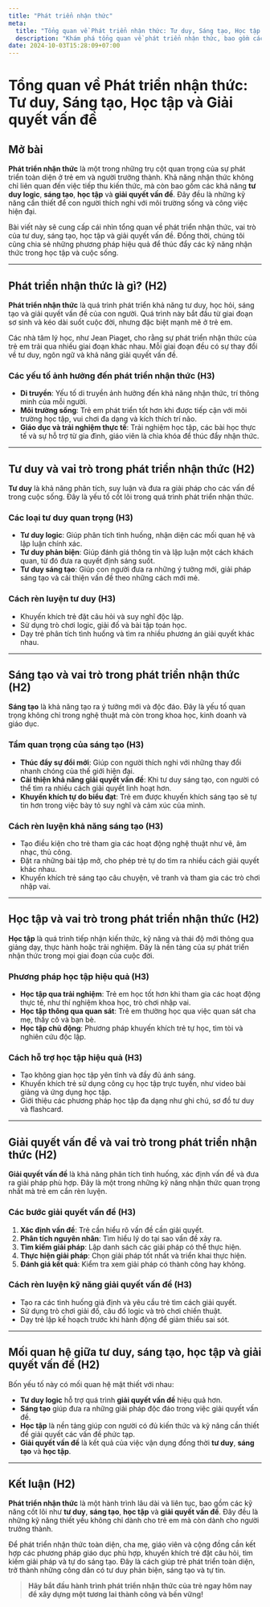 ```yaml
---
title: "Phát triển nhận thức"
meta:
  title: "Tổng quan về Phát triển nhận thức: Tư duy, Sáng tạo, Học tập và Giải quyết vấn đề"
  description: "Khám phá tổng quan về phát triển nhận thức, bao gồm các khía cạnh quan trọng như tư duy, sáng tạo, học tập và giải quyết vấn đề cho trẻ và người trưởng thành."
date: 2024-10-03T15:28:09+07:00
---
```


# Tổng quan về Phát triển nhận thức: Tư duy, Sáng tạo, Học tập và Giải quyết vấn đề

## **Mở bài**
**Phát triển nhận thức** là một trong những trụ cột quan trọng của sự phát triển toàn diện ở trẻ em và người trưởng thành. Khả năng nhận thức không chỉ liên quan đến việc tiếp thu kiến thức, mà còn bao gồm các khả năng **tư duy logic**, **sáng tạo**, **học tập** và **giải quyết vấn đề**. Đây đều là những kỹ năng cần thiết để con người thích nghi với môi trường sống và công việc hiện đại.  

Bài viết này sẽ cung cấp cái nhìn tổng quan về phát triển nhận thức, vai trò của tư duy, sáng tạo, học tập và giải quyết vấn đề. Đồng thời, chúng tôi cũng chia sẻ những phương pháp hiệu quả để thúc đẩy các kỹ năng nhận thức trong học tập và cuộc sống.

---

## **Phát triển nhận thức là gì? (H2)**
**Phát triển nhận thức** là quá trình phát triển khả năng tư duy, học hỏi, sáng tạo và giải quyết vấn đề của con người. Quá trình này bắt đầu từ giai đoạn sơ sinh và kéo dài suốt cuộc đời, nhưng đặc biệt mạnh mẽ ở trẻ em.  

Các nhà tâm lý học, như Jean Piaget, cho rằng sự phát triển nhận thức của trẻ em trải qua nhiều giai đoạn khác nhau. Mỗi giai đoạn đều có sự thay đổi về tư duy, ngôn ngữ và khả năng giải quyết vấn đề.  

### **Các yếu tố ảnh hưởng đến phát triển nhận thức (H3)**
- **Di truyền**: Yếu tố di truyền ảnh hưởng đến khả năng nhận thức, trí thông minh của mỗi người.  
- **Môi trường sống**: Trẻ em phát triển tốt hơn khi được tiếp cận với môi trường học tập, vui chơi đa dạng và kích thích trí não.  
- **Giáo dục và trải nghiệm thực tế**: Trải nghiệm học tập, các bài học thực tế và sự hỗ trợ từ gia đình, giáo viên là chìa khóa để thúc đẩy nhận thức.  

---

## **Tư duy và vai trò trong phát triển nhận thức (H2)**
**Tư duy** là khả năng phân tích, suy luận và đưa ra giải pháp cho các vấn đề trong cuộc sống. Đây là yếu tố cốt lõi trong quá trình phát triển nhận thức.  

### **Các loại tư duy quan trọng (H3)**
- **Tư duy logic**: Giúp phân tích tình huống, nhận diện các mối quan hệ và lập luận chính xác.  
- **Tư duy phản biện**: Giúp đánh giá thông tin và lập luận một cách khách quan, từ đó đưa ra quyết định sáng suốt.  
- **Tư duy sáng tạo**: Giúp con người đưa ra những ý tưởng mới, giải pháp sáng tạo và cải thiện vấn đề theo những cách mới mẻ.  

### **Cách rèn luyện tư duy (H3)**
- Khuyến khích trẻ đặt câu hỏi và suy nghĩ độc lập.  
- Sử dụng trò chơi logic, giải đố và bài tập toán học.  
- Dạy trẻ phân tích tình huống và tìm ra nhiều phương án giải quyết khác nhau.  

---

## **Sáng tạo và vai trò trong phát triển nhận thức (H2)**
**Sáng tạo** là khả năng tạo ra ý tưởng mới và độc đáo. Đây là yếu tố quan trọng không chỉ trong nghệ thuật mà còn trong khoa học, kinh doanh và giáo dục.  

### **Tầm quan trọng của sáng tạo (H3)**
- **Thúc đẩy sự đổi mới**: Giúp con người thích nghi với những thay đổi nhanh chóng của thế giới hiện đại.  
- **Cải thiện khả năng giải quyết vấn đề**: Khi tư duy sáng tạo, con người có thể tìm ra nhiều cách giải quyết linh hoạt hơn.  
- **Khuyến khích tự do biểu đạt**: Trẻ em được khuyến khích sáng tạo sẽ tự tin hơn trong việc bày tỏ suy nghĩ và cảm xúc của mình.  

### **Cách rèn luyện khả năng sáng tạo (H3)**
- Tạo điều kiện cho trẻ tham gia các hoạt động nghệ thuật như vẽ, âm nhạc, thủ công.  
- Đặt ra những bài tập mở, cho phép trẻ tự do tìm ra nhiều cách giải quyết khác nhau.  
- Khuyến khích trẻ sáng tạo câu chuyện, vẽ tranh và tham gia các trò chơi nhập vai.  

---

## **Học tập và vai trò trong phát triển nhận thức (H2)**
**Học tập** là quá trình tiếp nhận kiến thức, kỹ năng và thái độ mới thông qua giảng dạy, thực hành hoặc trải nghiệm. Đây là nền tảng của sự phát triển nhận thức trong mọi giai đoạn của cuộc đời.  

### **Phương pháp học tập hiệu quả (H3)**
- **Học tập qua trải nghiệm**: Trẻ em học tốt hơn khi tham gia các hoạt động thực tế, như thí nghiệm khoa học, trò chơi nhập vai.  
- **Học tập thông qua quan sát**: Trẻ em thường học qua việc quan sát cha mẹ, thầy cô và bạn bè.  
- **Học tập chủ động**: Phương pháp khuyến khích trẻ tự học, tìm tòi và nghiên cứu độc lập.  

### **Cách hỗ trợ học tập hiệu quả (H3)**
- Tạo không gian học tập yên tĩnh và đầy đủ ánh sáng.  
- Khuyến khích trẻ sử dụng công cụ học tập trực tuyến, như video bài giảng và ứng dụng học tập.  
- Giới thiệu các phương pháp học tập đa dạng như ghi chú, sơ đồ tư duy và flashcard.  

---

## **Giải quyết vấn đề và vai trò trong phát triển nhận thức (H2)**
**Giải quyết vấn đề** là khả năng phân tích tình huống, xác định vấn đề và đưa ra giải pháp phù hợp. Đây là một trong những kỹ năng nhận thức quan trọng nhất mà trẻ em cần rèn luyện.  

### **Các bước giải quyết vấn đề (H3)**
1. **Xác định vấn đề**: Trẻ cần hiểu rõ vấn đề cần giải quyết.  
2. **Phân tích nguyên nhân**: Tìm hiểu lý do tại sao vấn đề xảy ra.  
3. **Tìm kiếm giải pháp**: Lập danh sách các giải pháp có thể thực hiện.  
4. **Thực hiện giải pháp**: Chọn giải pháp tốt nhất và triển khai thực hiện.  
5. **Đánh giá kết quả**: Kiểm tra xem giải pháp có thành công hay không.  

### **Cách rèn luyện kỹ năng giải quyết vấn đề (H3)**
- Tạo ra các tình huống giả định và yêu cầu trẻ tìm cách giải quyết.  
- Sử dụng trò chơi giải đố, câu đố logic và trò chơi chiến thuật.  
- Dạy trẻ lập kế hoạch trước khi hành động để giảm thiểu sai sót.  

---

## **Mối quan hệ giữa tư duy, sáng tạo, học tập và giải quyết vấn đề (H2)**
Bốn yếu tố này có mối quan hệ mật thiết với nhau:  
- **Tư duy logic** hỗ trợ quá trình **giải quyết vấn đề** hiệu quả hơn.  
- **Sáng tạo** giúp đưa ra những giải pháp độc đáo trong việc giải quyết vấn đề.  
- **Học tập** là nền tảng giúp con người có đủ kiến thức và kỹ năng cần thiết để giải quyết các vấn đề phức tạp.  
- **Giải quyết vấn đề** là kết quả của việc vận dụng đồng thời **tư duy**, **sáng tạo** và **học tập**.  

---

## **Kết luận (H2)**
**Phát triển nhận thức** là một hành trình lâu dài và liên tục, bao gồm các kỹ năng cốt lõi như **tư duy**, **sáng tạo**, **học tập** và **giải quyết vấn đề**. Đây đều là những kỹ năng thiết yếu không chỉ dành cho trẻ em mà còn dành cho người trưởng thành.  

Để phát triển nhận thức toàn diện, cha mẹ, giáo viên và cộng đồng cần kết hợp các phương pháp giáo dục phù hợp, khuyến khích trẻ đặt câu hỏi, tìm kiếm giải pháp và tự do sáng tạo. Đây là cách giúp trẻ phát triển toàn diện, trở thành những công dân có tư duy phản biện, sáng tạo và tự tin.  

> **Hãy bắt đầu hành trình phát triển nhận thức của trẻ ngay hôm nay để xây dựng một tương lai thành công và bền vững!**
